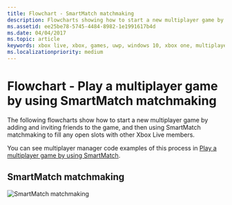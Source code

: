 ```yaml
---
title: Flowchart - SmartMatch matchmaking
description: Flowcharts showing how to start a new multiplayer game by adding and inviting friends to the game, and then using SmartMatch matchmaking to fill any open slots with other Xbox Live members.
ms.assetid: ee25be78-5745-4484-8982-1e1991617b4d
ms.date: 04/04/2017
ms.topic: article
keywords: xbox live, xbox, games, uwp, windows 10, xbox one, multiplayer manager, flowchart
ms.localizationpriority: medium
---
```

# Flowchart - Play a multiplayer game by using SmartMatch matchmaking

The following flowcharts show how to start a new multiplayer game by adding and inviting friends to the game, and then using SmartMatch matchmaking to fill any open slots with other Xbox Live members.

You can see multiplayer manager code examples of this process in [Play a multiplayer game by using SmartMatch](../play-multiplayer-with-matchmaking.md).

## SmartMatch matchmaking

![SmartMatch matchmaking](../../../images/multiplayer/mpm-smartmatch-matchmaking.png)
